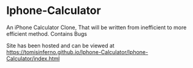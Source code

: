 # Iphone-Calculator
An iPhone Calculator Clone, That will be written from inefficient to more efficient method. Contains Bugs

Site has been hosted and can be viewed at https://tomisinferno.github.io/Iphone-Calculator/Iphone-Calculator/index.html
